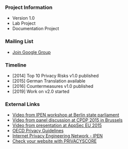 ### Project Information
* Version 1.0
* Lab Project
* Documentation Project

### Mailing List
* [Join Google Group](https://groups.google.com/a/owasp.org/forum/#!forum/top-10-privacy-risks-project/join)

### Timeline
* [2014] Top 10 Privacy Risks v1.0 published
* [2015] German Translation available
* [2016] Countermeasures v1.0 published
* [2019] Work on v2.0 started

### External Links
- [Video from IPEN workshop at Berlin state parliament](https://www.youtube.com/watch?v=mO7bjmUAq-Q)<br />
- [Video from panel discussion at CPDP 2015 in Brussels](https://www.youtube.com/watch?v=6SEdnWlSZyk)<br />
- [Video from presentation at AppSec EU 2015](https://www.youtube.com/watch?v=WXSZiWNyPZA)<br />
- [OECD Privacy Guidelines](http://www.oecd.org/sti/ieconomy/2013-oecd-privacy-guidelines.pdf)<br />
- [Internet Privacy Engineering Network - IPEN](https://secure.edps.europa.eu/EDPSWEB/edps/EDPS/IPEN)<br />
- [Check your website with PRIVACYSCORE](https://privacyscore.org/)

<!--### Downloads or Social Links
* [Download](#)
* [Social Link](#)-->
